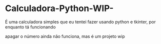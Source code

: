 # Calculadora-Python-WIP-

É uma calculadora simples que eu tentei fazer usando python e tkinter, por enquanto tá funcionando

apagar o número ainda não funciona, mas é um projeto wip
